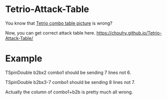# Tetrio-Attack-Table
You know that [Tetrio combo table picture](https://tetris.wiki/TETR.IO#Mechanics) is wrong?

Now, you can get correct attack table here. https://chouhy.github.io/Tetrio-Attack-Table/
# Example
TSpinDouble b2bx2 combo1 should be sending 7 lines not 6.

TSpinDouble b2bx3-7 combo1 should be sending 8 lines not 7.

Actually the column of combo1+b2b is pretty much all wrong.
